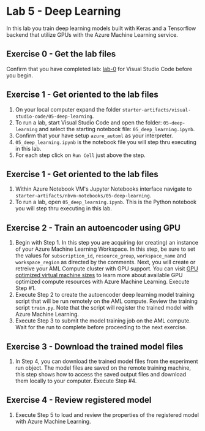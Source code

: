 # Lab 5 - Deep Learning

In this lab you train deep learning models built with Keras and a Tensorflow backend that utilize GPUs with the Azure Machine Learning service.

## Exercise 0 - Get the lab files
Confirm that you have completed lab: [lab-0](../../lab-0/visual-studio-code-setup) for Visual Studio Code before you begin.

## Exercise 1 - Get oriented to the lab files
1. On your local computer expand the folder `starter-artifacts/visual-studio-code/05-deep-learning`.
2. To run a lab, start Visual Studio Code and open the folder: `05-deep-learning` and select the starting notebook file: `05_deep_learning.ipynb`.
3. Confirm that your have setup `azure_automl` as your interpreter.
4. `05_deep_learning.ipynb` is the notebook file you will step thru executing in this lab.
5. For each step click on `Run Cell` just above the step.

## Exercise 1 - Get oriented to the lab files
1. Within Azure Notebook VM's Jupyter Notebooks interface navigate to `starter-artifacts/nbvm-notebooks/05-deep-learning`.
2. To run a lab, open `05_deep_learning.ipynb`. This is the Python notebook you will step thru executing in this lab.

## Exercise 2 - Train an autoencoder using GPU
1. Begin with Step 1. In this step you are acquiring (or creating) an instance of your Azure Machine Learning Workspace. In this step, be sure to set the values for `subscription_id`, `resource_group`, `workspace_name` and `workspace_region` as directed by the comments. Next, you will create or retreive your AML Compute cluster with GPU support. You can visit [GPU optimized virtual machine sizes](https://docs.microsoft.com/en-us/azure/virtual-machines/windows/sizes-gpu#nc-series) to learn more about available GPU optimized compute resources with Azure Machine Learning. Execute Step #1.
2. Execute Step 2 to create the autoencoder deep learning model training script that will be run remotely on the AML compute. Review the training script `train.py`. Note that the script will register the trained model with Azure Machine Learning.
3. Execute Step 3 to submit the model training job on the AML compute. Wait for the run to complete before proceeding to the next exercise.

## Exercise 3 - Download the trained model files
1. In Step 4, you can download the trained model files from the experiment run object. The model files are saved on the remote training machine, this step shows how to access the saved output files and download them locally to your computer. Execute Step #4.

## Exercise 4 - Review registered model
1. Execute Step 5 to load and review the properties of the registered model with Azure Machine Learning.
